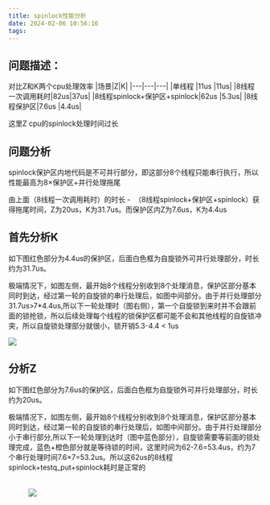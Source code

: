 ```yaml
---
title: spinlock性能分析
date: 2024-02-06 10:56:16
tags:
---
```


## 问题描述：

对比Z和K两个cpu处理效率
|场景|Z|K|
|---|---|---|
|单线程 |11us  |11us|
|8线程一次调用耗时|82us|37us|
|8线程spinlock+保护区+spinlock|62us |5.3us|
|8线程保护区|7.6us |4.4us|

这里Z cpu的spinlock处理时间过长

## 问题分析

spinlock保护区内地代码是不可并行部分，即这部分8个线程只能串行执行，所以性能最高为8×保护区+并行处理拖尾  

由上面（8线程一次调用耗时）的时长 -  （8线程spinlock+保护区+spinlock）获得拖尾时间，Z为20us，K为31.7us。而保护区内Z为7.6us，K为4.4us

## 首先分析K

如下图红色部分为4.4us的保护区，后面白色框为自旋锁外可并行处理部分，时长约为31.7us。

极端情况下，如图左侧，最开始8个线程分别收到8个处理消息，保护区部分基本同时到达，经过第一轮的自旋锁的串行处理后，如图中间部分。由于并行处理部分31.7us>7\*4.4us,所以下一轮处理时（图右侧），第一个自旋锁到来时并不会跟前面的锁抢锁，所以后续处理每个线程的锁保护区都可能不会和其他线程的自旋锁冲突，所以自旋锁处理部分就很小，锁开销5.3-4.4 < 1us

<img src="./CjYTPWXBj2KABBg1AAA87pt6dWc999.png">

## 分析Z

如下图红色部分为7.6us的保护区，后面白色框为自旋锁外可并行处理部分，时长约为20us。

极端情况下，如图左侧，最开始8个线程分别收到8个处理消息，保护区部分基本同时到达，经过第一轮的自旋锁的串行处理后，如图中间部分。由于并行处理部分小于串行部分,所以下一轮处理到达时（图中蓝色部分），自旋锁需要等前面的锁处理完成，蓝色+橙色部分就是等待锁的时间，这里时间为62-7.6=53.4us，约为7个串行处理时间7.6×7=53.2us。所以这62us的8线程 spinlock+testq\_put+spinlock耗时是正常的

##         ![](spinlock%E6%80%A7%E8%83%BD%E9%97%AE%E9%A2%98%E5%88%86%E6%9E%90%20-%20CPU%E6%80%A7%E8%83%BD%E8%B0%83%E4%BC%98%20-%20iCenter/CjYTPWXBn1mADjZVAABbcZPY7_4052.png)
